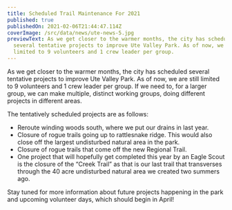 ```yaml
---
title: Scheduled Trail Maintenance For 2021
published: true
publishedOn: 2021-02-06T21:44:47.114Z
coverImage: /src/data/news/ute-news-5.jpg
previewText: As we get closer to the warmer months, the city has scheduled
  several tentative projects to improve Ute Valley Park. As of now, we are still
  limited to 9 volunteers and 1 crew leader per group.
---
```


As we get closer to the warmer months, the city has scheduled several tentative projects to improve Ute Valley Park. As of now, we are still limited to 9 volunteers and 1 crew leader per group. If we need to, for a larger group, we can make multiple, distinct working groups, doing different projects in different areas.

The tentatively scheduled projects are as follows:

- Reroute winding woods south, where we put our drains in last year.
- Closure of rogue trails going up to rattlesnake ridge. This would also close off the largest undisturbed natural area in the park.
- Closure of rogue trails that come off the new Regional Trail.
- One project that will hopefully get completed this year by an Eagle Scout is the closure of the “Creek Trail” as that is our last trail that transverses through the 40 acre undisturbed natural area we created two summers ago.

Stay tuned for more information about future projects happening in the park and upcoming volunteer days, which should begin in April!

